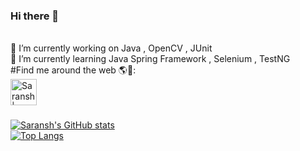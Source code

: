 ### Hi there 👋

<!--
**sarrocks1/sarrocks1** is a ✨ _special_ ✨ repository because its `README.md` (this file) appears on your GitHub profile.

Here are some ideas to get you started:

- 🔭 I’m currently working on Java , OpenCV , JUnit  
- 🌱 I’m currently learning Java Spring Framework , Selenium , TestNG
-->
<br>
 🔭 I’m currently working on Java , OpenCV , JUnit
 <br>  
 🌱 I’m currently learning Java Spring Framework , Selenium , TestNG
<br>
 #Find me around the web 🌎💬:

<br>
<a href="https://www.linkedin.com/in/saransh-ambarte/">
  <img background-color: align="left" alt="Saransh | Linkedin" width="42px" src="https://img.flaticon.com/icons/png/512/174/174857.png?size=1200x630f&pad=10,10,10,10&ext=png&bg=FFFFFFFF" />
</a>
<br>
<br>
<br>

[![Saransh's GitHub stats](https://github-readme-stats.vercel.app/api?username=sarrocks1&show_icons=true&theme=gruvbox&line_height=36&hide=["stars","prs"])](https://github.com/anuraghazra/github-readme-stats)
<br>
[![Top Langs](https://github-readme-stats.vercel.app/api/top-langs/?username=sarrocks1)](https://github.com/sarrocks1/github-readme-stats)
<br>

